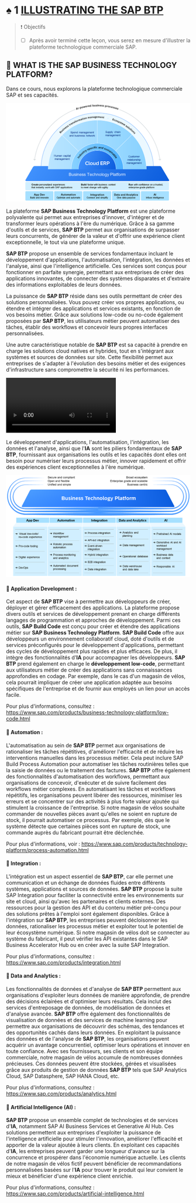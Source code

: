 # ♠ 1 [ILLUSTRATING THE SAP BTP](link)

> :exclamation: Objectifs
>
> - [ ] Après avoir terminé cette leçon, vous serez en mesure d’illustrer la plateforme technologique commerciale SAP.

## :closed_book: WHAT IS THE SAP BUSINESS TECHNOLOGY PLATFORM?

Dans ce cours, nous explorons la plateforme technologique commerciale SAP et ses capacités.

![](./RESSOURCES/BTP100_01_U2L1_006.png)

La plateforme **SAP Business Technology Platform** est une plateforme polyvalente qui permet aux entreprises d'innover, d'intégrer et de transformer leurs opérations à l'ère du numérique. Grâce à sa gamme d'outils et de services, **SAP BTP** permet aux organisations de surpasser leurs concurrents, de générer de la valeur et d'offrir une expérience client exceptionnelle, le tout via une plateforme unique.

**SAP BTP** propose un ensemble de services fondamentaux incluant le développement d'applications, l'automatisation, l'intégration, les données et l'analyse, ainsi que l'intelligence artificielle. Ces services sont conçus pour fonctionner en parfaite synergie, permettant aux entreprises de créer des applications innovantes, de connecter des systèmes disparates et d'extraire des informations exploitables de leurs données.

La puissance de **SAP BTP** réside dans ses outils permettant de créer des solutions personnalisées. Vous pouvez créer vos propres applications, ou étendre et intégrer des applications et services existants, en fonction de vos besoins métier. Grâce aux solutions low-code ou no-code également proposées par **SAP BTP**, les utilisateurs métier peuvent automatiser des tâches, établir des workflows et concevoir leurs propres interfaces personnalisées.

Une autre caractéristique notable de **SAP BTP** est sa capacité à prendre en charge les solutions cloud natives et hybrides, tout en s'intégrant aux systèmes et sources de données sur site. Cette flexibilité permet aux entreprises de s'adapter à l'évolution des besoins métier et des exigences d'infrastructure sans compromettre la sécurité ni les performances.

![](./RESSOURCES/Illustrating%20the%20SAP%20BTP.mp4)

Le développement d'applications, l'automatisation, l'intégration, les données et l'analyse, ainsi que l'**IA** sont les piliers fondamentaux de **SAP BTP**, fournissant aux organisations les outils et les capacités dont elles ont besoin pour numériser leurs processus métier, innover rapidement et offrir des expériences client exceptionnelles à l'ère numérique.

![](./RESSOURCES/BTP100_01_U2L1_002.png)

#### :small_red_triangle_down: Application Development :

Cet aspect de **SAP BTP** vise à permettre aux développeurs de créer, déployer et gérer efficacement des applications. La plateforme propose divers outils et services de développement prenant en charge différents langages de programmation et approches de développement. Parmi ces outils, **SAP Build Code** est conçu pour créer et étendre des applications métier sur **SAP Business Technology Platform**. **SAP Build Code** offre aux développeurs un environnement collaboratif cloud, doté d'outils et de services préconfigurés pour le développement d'applications, permettant des cycles de développement plus rapides et plus efficaces. De plus, il intègre des fonctionnalités d'**IA** pour accompagner les développeurs. **SAP BTP** prend également en charge le **développement low-code**, permettant aux utilisateurs métier de créer des applications sans connaissances approfondies en codage. Par exemple, dans le cas d'un magasin de vélos, cela pourrait impliquer de créer une application adaptée aux besoins spécifiques de l'entreprise et de fournir aux employés un lien pour un accès facile.

Pour plus d'informations, consultez : https://www.sap.com/products/business-technology-platform/low-code.html

#### :small_red_triangle_down: Automation :

L'automatisation au sein de **SAP BTP** permet aux organisations de rationaliser les tâches répétitives, d'améliorer l'efficacité et de réduire les interventions manuelles dans les processus métier. Cela peut inclure SAP Build Process Automation pour automatiser les tâches routinières telles que la saisie de données ou le traitement des factures. **SAP BTP** offre également des fonctionnalités d'automatisation des workflows, permettant aux organisations de concevoir, d'exécuter et de suivre facilement des workflows métier complexes. En automatisant les tâches et workflows répétitifs, les organisations peuvent libérer des ressources, minimiser les erreurs et se concentrer sur des activités à plus forte valeur ajoutée qui stimulent la croissance de l'entreprise. Si notre magasin de vélos souhaite commander de nouvelles pièces avant qu'elles ne soient en rupture de stock, il pourrait automatiser ce processus. Par exemple, dès que le système détecte que certaines pièces sont en rupture de stock, une commande auprès du fabricant pourrait être déclenchée.

Pour plus d'informations, voir : https://www.sap.com/products/technology-platform/process-automation.html

#### :small_red_triangle_down: Integration :

L'intégration est un aspect essentiel de **SAP BTP**, car elle permet une communication et un échange de données fluides entre différents systèmes, applications et sources de données. **SAP BTP** propose la suite SAP Integration pour faciliter la connectivité entre les environnements sur site et cloud, ainsi qu'avec les partenaires et clients externes. Des ressources pour la gestion des API et du contenu métier pré-conçu pour des solutions prêtes à l'emploi sont également disponibles. Grâce à l'intégration sur **SAP BTP**, les entreprises peuvent décloisonner les données, rationaliser les processus métier et exploiter tout le potentiel de leur écosystème numérique. Si notre magasin de vélos doit se connecter au système du fabricant, il peut vérifier les API existantes dans le SAP Business Accelerator Hub ou en créer avec la suite SAP Integration.

Pour plus d'informations, consultez : https://www.sap.com/products/integration.html

#### :small_red_triangle_down: Data and Analytics :

Les fonctionnalités de données et d'analyse de **SAP BTP** permettent aux organisations d'exploiter leurs données de manière approfondie, de prendre des décisions éclairées et d'optimiser leurs résultats. Cela inclut des services d'entreposage de données, de modélisation de données et d'analyse avancée. **SAP BTP** offre également des fonctionnalités de visualisation de données et des services de machine learning pour permettre aux organisations de découvrir des schémas, des tendances et des opportunités cachés dans leurs données. En exploitant la puissance des données et de l'analyse de **SAP BTP**, les organisations peuvent acquérir un avantage concurrentiel, optimiser leurs opérations et innover en toute confiance. Avec ses fournisseurs, ses clients et son équipe commerciale, notre magasin de vélos accumule de nombreuses données précieuses. Ces données peuvent être stockées, gérées et visualisées grâce aux produits de gestion de données **SAP BTP** tels que SAP Analytics Cloud, SAP Datasphere, SAP HANA Cloud, etc.

Pour plus d'informations, consultez : https://www.sap.com/products/analytics.html

#### :small_red_triangle_down: Artificial Intelligence (AI) :

**SAP BTP** propose un ensemble complet de technologies et de services d'**IA**, notamment SAP AI Business Services et Generative AI Hub. Ces solutions permettent aux entreprises d'exploiter la puissance de l'intelligence artificielle pour stimuler l'innovation, améliorer l'efficacité et apporter de la valeur ajoutée à leurs clients. En exploitant ces capacités d'**IA**, les entreprises peuvent garder une longueur d'avance sur la concurrence et prospérer dans l'économie numérique actuelle. Les clients de notre magasin de vélos fictif peuvent bénéficier de recommandations personnalisées basées sur l'**IA** pour trouver le produit qui leur convient le mieux et bénéficier d'une expérience client enrichie.

Pour plus d'informations, consultez : https://www.sap.com/products/artificial-intelligence.html
